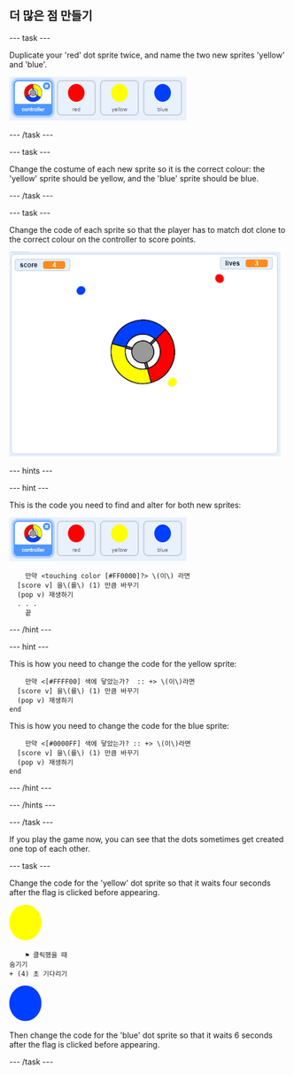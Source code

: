 ## 더 많은 점 만들기

\--- task \---

Duplicate your 'red' dot sprite twice, and name the two new sprites 'yellow' and 'blue'.

![screenshot](images/dots-more-dots.png)

\--- /task \---

\--- task \---

Change the costume of each new sprite so it is the correct colour: the 'yellow' sprite should be yellow, and the 'blue' sprite should be blue.

\--- /task \---

\--- task \---

Change the code of each sprite so that the player has to match dot clone to the correct colour on the controller to score points.

![screenshot](images/dots-all-test.png)

\--- hints \---

\--- hint \---

This is the code you need to find and alter for both new sprites:

![screenshot](images/dots-more-dots.png)

```blocks3
    만약 <touching color [#FF0000]?> \(이\) 라면 
  [score v] 을\(를\) (1) 만큼 바꾸기
  (pop v) 재생하기
  . . .
    끝
```

\--- /hint \---

\--- hint \---

This is how you need to change the code for the yellow sprite:

```blocks3
    만약 <[#FFFF00] 색에 닿았는가?  :: +> \(이\)라면 
  [score v] 을\(를\) (1) 만큼 바꾸기
  (pop v) 재생하기
end
```

This is how you need to change the code for the blue sprite:

```blocks3
    만약 <[#0000FF] 색에 닿았는가? :: +> \(이\)라면 
  [score v] 을\(를\) (1) 만큼 바꾸기
  (pop v) 재생하기
end
```

\--- /hint \---

\--- /hints \---

\--- /task \---

If you play the game now, you can see that the dots sometimes get created one top of each other.

\--- task \---

Change the code for the 'yellow' dot sprite so that it waits four seconds after the flag is clicked before appearing.

![Yellow dot](images/yellow-sprite.png)

```blocks3
    ⚑ 클릭했을 때
숨기기
+ (4) 초 기다리기
```

![Blue dot](images/blue-sprite.png)

Then change the code for the 'blue' dot sprite so that it waits 6 seconds after the flag is clicked before appearing.

\--- /task \---
